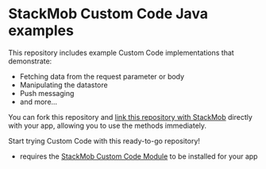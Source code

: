 StackMob Custom Code Java examples
=================================

This repository includes example Custom Code implementations that demonstrate:

* Fetching data from the request parameter or body
* Manipulating the datastore
* Push messaging
* and more...

You can fork this repository and <a href="https://dashboard.stackmob.com/module/customcode/upload_github">link this repository with StackMob</a> directly with your app, allowing you to use the methods immediately.

Start trying Custom Code with this ready-to-go repository!



- requires the <a href="http://marketplace.stackmob.com/module/customcode">StackMob Custom Code Module</a> to be installed for your app
